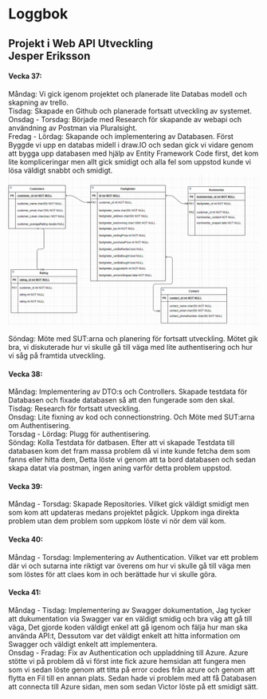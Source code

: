 <h1>Loggbok</h1>
<h2>Projekt i Web API Utveckling<br/>
Jesper Eriksson</h2>
</center>

<h4>Vecka 37:</h4>

Måndag: Vi gick igenom projektet och planerade lite Databas modell och skapning av trello.<br/>
Tisdag: Skapade en Github och planerade fortsatt utveckling av systemet.<br/>
Onsdag - Torsdag: Började med Research för skapande av webapi och användning av Postman via Pluralsight.<br/>
Fredag - Lördag: Skapande och implementering av Databasen. Först Byggde vi upp en databas midell i draw.IO och sedan gick vi vidare genom att bygga upp databasen med hjälp av Entity Framework Code first, det kom lite kompliceringar men allt gick smidigt och alla fel som uppstod kunde vi lösa väldigt snabbt och smidigt.
![Image of diagram](https://github.com/YamatoxD/TeamRedWebApiSolution/blob/master/Images/Diagram.PNG)</br>


Söndag: Möte med SUT:arna och planering för fortsatt utveckling. Mötet gik bra, vi diskuterade hur vi skulle gå till väga med lite authentisering och hur vi såg på framtida utveckling.<br/>

<h4>Vecka 38:</h4>

Måndag: Implementering av DTO:s och Controllers. Skapade testdata för Databasen och fixade databasen så att den fungerade som den skal.<br/>
Tisdag: Research för fortsatt utveckling.<br/>
Onsdag: Lite fixning av kod och connectionstring. Och Möte med SUT:arna om Authentisering.<br/>
Torsdag - Lördag: Plugg för authentisering.<br/>
Söndag: Kolla Testdata för datbasen. Efter att vi skapade Testdata till databasen kom det fram massa problem då vi inte kunde fetcha dem som fanns eller hitta dem, Detta löste vi genom att ta bord databasen och sedan skapa datat via postman, ingen aning varför detta problem uppstod.<br/>

<h4>Vecka 39:</h4>

Måndag - Torsdag: Skapade Repositories. Vilket gick väldigt smidigt men som kom att updateras medans projektet pågick. Uppkom inga direkta problem utan dem problem som uppkom löste vi nör dem väl kom.<br/>

<h4>Vecka 40:</h4>

Måndag - Torsdag: Implementering av Authentication. Vilket var ett problem där vi och sutarna inte riktigt var överens om hur vi skulle gå till väga men som löstes för att claes kom in och berättade hur vi skulle göra.<br/>

<h4>Vecka 41:</h4>

Måndag - Tisdag: Implementering av Swagger dokumentation, Jag tycker att dukumentation via Swagger var en väldigt smidig och bra väg att gå till väga, Det gjorde koden väldigt enkel att gå igenom och fälja hur man ska använda API:t, Dessutom var det väldigt enkelt att hitta information om Swagger och väldigt enkelt att implementera.<br/>
Onsdag - Fradag: Fix av Authentication och uppladdning till Azure. Azure stötte vi på problem då vi först inte fick azure hemsidan att fungera men som vi sedan löste genom att titta på error codes från azure och genom att flytta en Fil till en annan plats. Sedan hade vi problem med att få Databasen att connecta till Azure sidan, men som sedan Victor löste på ett smidigt sätt.
